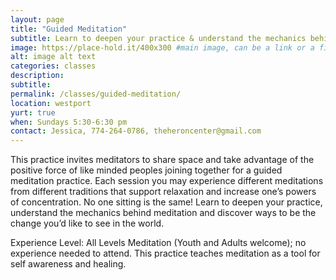 ```yaml
---
layout: page
title: "Guided Meditation"
subtitle: Learn to deepen your practice & understand the mechanics behind meditation
image: https://place-hold.it/400x300 #main image, can be a link or a file in assets/img/portfolio
alt: image alt text
categories: classes
description:
subtitle:
permalink: /classes/guided-meditation/
location: westport
yurt: true
when: Sundays 5:30-6:30 pm
contact: Jessica, 774-264-0786, theheroncenter@gmail.com 
---
```


This practice invites meditators to share space and take advantage of the positive force of like minded peoples joining together for a guided meditation practice. Each session you may experience different meditations from different traditions that support relaxation and increase one’s powers of concentration. No one sitting is the same! Learn to deepen your practice, understand the mechanics behind meditation and discover ways to be the change you’d like to see in the world. 

Experience Level: All Levels Meditation (Youth and Adults welcome); no experience needed to attend. This practice teaches meditation as a tool for self awareness and healing.

